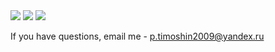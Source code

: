 <img src="https://github-profile-summary-cards.vercel.app/api/cards/profile-details?username=petrprogs&theme=merko"/>  
<img src="https://github-readme-stats.vercel.app/api?username=petrprogs&theme=merko"/> 
<img src="https://github-readme-stats.vercel.app/api/top-langs/?username=petrprogs&theme=merko"/>

If you have questions, email me - p.timoshin2009@yandex.ru
